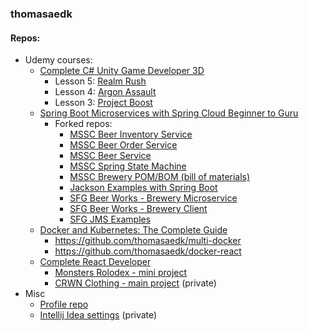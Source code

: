 ### thomasaedk

#### Repos:

- Udemy courses:
  - [Complete C# Unity Game Developer 3D](https://relxlearning.udemy.com/course/unitycourse2/)
    - Lesson 5: [Realm Rush](https://github.com/thomasaedk/unity-realm-rush)
    - Lesson 4: [Argon Assault](https://github.com/thomasaedk/argon-assault)
    - Lesson 3: [Project Boost](https://github.com/thomasaedk/project-boost)
  - [Spring Boot Microservices with Spring Cloud Beginner to Guru](https://relxlearning.udemy.com/course/spring-boot-microservices-with-spring-cloud-beginner-to-guru/)
    - Forked repos:
      - [MSSC Beer Inventory Service](https://github.com/thomasaedk/mssc-beer-inventory-service)
      - [MSSC Beer Order Service](https://github.com/thomasaedk/mssc-beer-order-service)
      - [MSSC Beer Service](https://github.com/thomasaedk/mssc-beer-service)
      - [MSSC Spring State Machine](https://github.com/thomasaedk/mssc-ssm)
      - [MSSC Brewery POM/BOM (bill of materials)](https://github.com/thomasaedk/mssc-brewery-bom)
      - [Jackson Examples with Spring Boot](https://github.com/thomasaedk/mssc-jackson-examples)
      - [SFG Beer Works - Brewery Microservice](https://github.com/thomasaedk/mssc-brewery)
      - [SFG Beer Works - Brewery Client](https://github.com/thomasaedk/mssc-brewery-client)
      - [SFG JMS Examples](https://github.com/thomasaedk/sfg-jms)
  - [Docker and Kubernetes: The Complete Guide](https://relxlearning.udemy.com/course/docker-and-kubernetes-the-complete-guide/)
    - https://github.com/thomasaedk/multi-docker
    - https://github.com/thomasaedk/docker-react
  - [Complete React Developer](https://relxlearning.udemy.com/course/complete-react-developer-zero-to-mastery/)
    - [Monsters Rolodex - mini project](https://github.com/thomasaedk/udemy-react-monsters-rolodex)
    - [CRWN Clothing - main project](https://github.com/thomasaedk/crwn-clothing) (private)
- Misc
  - [Profile repo](https://github.com/thomasaedk/thomasaedk)
  - [Intellij Idea settings](https://github.com/thomasaedk/intellij-idea-settings) (private)
